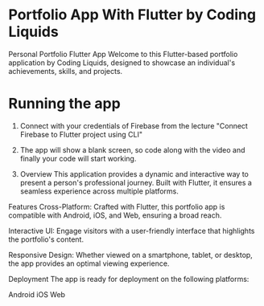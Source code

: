 # Portfolio App With Flutter by Coding Liquids

Personal Portfolio Flutter App
Welcome to this Flutter-based portfolio application by Coding Liquids, designed to showcase an individual's achievements, skills, and projects.
# Running the app
1. Connect with your credentials of Firebase from the lecture "Connect Firebase to Flutter project using CLI"
2. The app will show a blank screen, so code along with the video and finally your code will start working.

3. Overview
This application provides a dynamic and interactive way to present a person's professional journey. Built with Flutter, it ensures a seamless experience across multiple platforms.

Features
Cross-Platform: Crafted with Flutter, this portfolio app is compatible with Android, iOS, and Web, ensuring a broad reach.

Interactive UI: Engage visitors with a user-friendly interface that highlights the portfolio's content.

Responsive Design: Whether viewed on a smartphone, tablet, or desktop, the app provides an optimal viewing experience.

Deployment
The app is ready for deployment on the following platforms:

Android
iOS
Web
